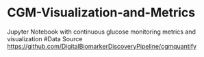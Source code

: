 # CGM-Visualization-and-Metrics
Jupyter Notebook with continuous glucose monitoring metrics and visualization
#Data Source https://github.com/DigitalBiomarkerDiscoveryPipeline/cgmquantify
